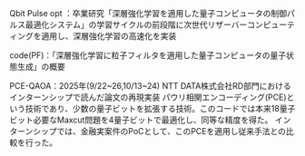 Qbit Pulse opt ：卒業研究「深層強化学習を適用した量子コンピュータの制御パルス最適化システム」の学習サイクルの前段階に次世代リザーバーコンピューティングを適用し、深層強化学習の高速化を実装

code(PF)：「深層強化学習に粒子フィルタを適用した量子コンピュータの量子状態生成」の概要　

PCE-QAOA：2025年(9/22~26,10/13~24) NTT DATA株式会社RD部門におけるインターンシップで読んだ論文の再現実装
パウリ相関エンコーディング(PCE)という技術であり、少数の量子ビットを拡張する技術。このコードでは本来18量子ビット必要なMaxcut問題を4量子ビットで最適化し、同等な精度を得た。
インターンシップでは、金融実案件のPoCとして、このPCEを適用し従来手法との比較を行った。
